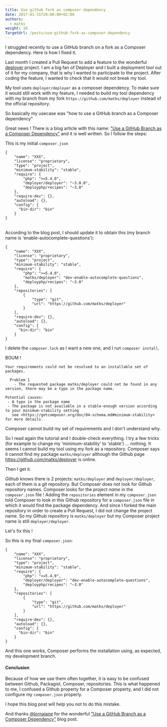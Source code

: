 ```yaml
---
title: Use github fork as composer dependency
date: 2017-01-31T20:00:00+02:00
authors:
  - matks
weight: 10
TargetUrl: /posts/use-github-fork-as-composer-dependency
---
```


I struggled recently to use a GitHub branch on a fork as a Composer dependency. Here is
how I fixed it.

<!--more-->

Last month I created a Pull Request to add a feature to the wonderful
[deployer](https://deployer.org/) project. I am a big fan of Deployer and I built
a deployment tool out of it for my company, that is why I wanted to participate
to the project.
After coding the feature, I wanted to check that it would not break my tool.

My tool uses `deployer/deployer` as a composer dependency. To make sure it would
still work with my feature, I needed to build my tool dependency with my branch
from my fork `https://github.com/matks/deployer` instead of the official repository.

So basically my usecase was "how to use a GitHub branch as a Composer dependency"

Great news ! There is a blog article with this name:
["Use a GitHub Branch as a Composer Dependency"](https://lornajane.net/posts/2014/use-a-github-branch-as-a-composer-dependency)
and it is well written.
So I follow the steps:

This is my initial `composer.json`
```
{
    "name": "XXX",
    "license": "proprietary",
    "type": "project",
    "minimum-stability": "stable",
    "require": {
        "php": ">=5.4.0",
        "deployer/deployer": "~3.0.0",
        "deployphp/recipes": "~3.0"
    },
    "require-dev": {},
    "autoload": {},
    "config": {
      "bin-dir": "bin"
    }
}

```

<br/>
According to the blog post, I should update it to obtain this (my branch name
is 'enable-autocomplete-questions'):

```
{
    "name": "XXX",
    "license": "proprietary",
    "type": "project",
    "minimum-stability": "stable",
    "require": {
        "php": ">=5.4.0",
        "matks/deployer": "dev-enable-autocomplete-questions",
        "deployphp/recipes": "~3.0"
    },
    "repositories": [
        {
            "type": "git",
            "url": "https://github.com/matks/deployer"
        }
    ],
    "require-dev": {},
    "autoload": {},
    "config": {
      "bin-dir": "bin"
    }
}

```

I delete the `composer.lock` as I want a new one, and I run `composer install`.

BOUM !

```
Your requirements could not be resolved to an installable set of packages.

  Problem 1
    - The requested package matks/deployer could not be found in any version, there may be a typo in the package name.

Potential causes:
 - A typo in the package name
 - The package is not available in a stable-enough version according to your minimum-stability setting
   see <https://getcomposer.org/doc/04-schema.md#minimum-stability> for more details.

```

Composer cannot build my set of requirements and I don't understand why.

So I read again the tutorial and I double-check everything.
I try a few tricks (for example to change my 'minimum-stability' to 'stable') ... nothing. It seems
I cannot build my tool using my fork as a repository. Composer says it cannot
find my package `matks/deployer` although the Github page https://github.com/matks/deployer
is online.

Then I get it.

*Github* knows there is 2 projects: `matks/deployer` and `deployer/deployer`, each
of them is a git repository. But Composer does not look for Github repository names.
Composer looks for the *project name* in the `composer.json` file !
Adding the `repositories` element in my `composer.json` told Composer to look
*in* this Github repository for a `composer.json` file in which it would find
the package dependency.
And since I forked the main repository in order to create a Pull Request,
I did not change the project name. So my Github repository is `matks/deployer` but my Composer project name is still `deployer/deployer`.

Let's fix this !

So this is my final `composer.json`:

```
{
    "name": "XXX",
    "license": "proprietary",
    "type": "project",
    "minimum-stability": "stable",
    "require": {
        "php": ">=5.4.0",
        "deployer/deployer": "dev-enable-autocomplete-questions",
        "deployphp/recipes": "~3.0"
    },
    "repositories": [
        {
            "type": "git",
            "url": "https://github.com/matks/deployer"
        }
    ],
    "require-dev": {},
    "autoload": {},
    "config": {
      "bin-dir": "bin"
    }
}

```

And this one works, Composer performs the installation using, as expected, my
development branch.

#### Conclusion

Because of how we use them often together, it is easy to be confused between Github, Packagist,
Composer, repositories. This is what happened to me, I confused a Github property
for a Composer property, and I did not configure my `composer.json` properly.

I hope this blog post will help you not to do this mistake.

And thanks [@lornajane](https://twitter.com/lornajane) for the wonderful
["Use a GitHub Branch as a Composer Dependency"](https://lornajane.net/posts/2014/use-a-github-branch-as-a-composer-dependency)
blog post.